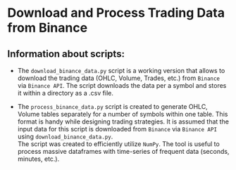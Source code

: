 
# Download and Process Trading Data from Binance

## Information about scripts:

* The `download_binance_data.py` script is a working version that allows to download the trading data (OHLC, Volume, Trades, etc.) from `Binance` via `Binance API`.
The script downloads the data per a symbol and stores it within a directory as a .csv file.

* The `process_binance_data.py` script is created to generate OHLC, Volume tables separately for a number of symbols within one table. This format is handy while designing trading strategies. It is assumed that the input data for this script is downloaded from `Binance` via `Binance API` using `download_binance_data.py`. <br> The script was created to efficiently utilize `NumPy`. The tool is useful to process massive dataframes with time-series of frequent data (seconds, minutes, etc.).


